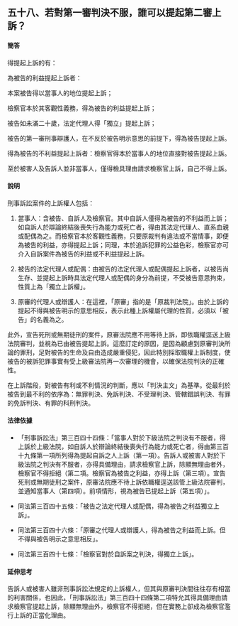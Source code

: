 ## 五十八、若對第一審判決不服，誰可以提起第二審上訴？

#### 簡答

得提起上訴的有：

為被告的利益提起上訴者：

本案被告得以當事人的地位提起上訴；

檢察官本於其客觀性義務，得為被告的利益提起上訴；

被告如未滿二十歲，法定代理人得「獨立」提起上訴；

被告的第一審刑事辯護人，在不反於被告明示意思的前提下，得為被告提起上訴。

得為被告的不利益提起上訴者：檢察官得本於當事人的地位直接對被告提起上訴。

至於被害人及告訴人並非當事人，僅得檢具理由請求檢察官上訴，自己不得上訴。

#### 說明

刑事訴訟案件的上訴權人包括：

1. 當事人：含被告、自訴人及檢察官。其中自訴人僅得為被告的不利益而上訴；如自訴人於辯論終結後喪失行為能力或死亡者，得由其法定代理人、直系血親或配偶為之。而檢察官本於客觀性義務，只要原裁判有違法或不當情事，即便為被告的利益，亦得提起上訴；同理，本於追訴犯罪的公益色彩，檢察官亦可介入自訴案件為被告的利益或不利益提起上訴。

2. 被告的法定代理人或配偶：由被告的法定代理人或配偶提起上訴者，以被告尚生存、並提起上訴時具法定代理人或配偶的身分為前提，不受被告意思拘束，性質上為「獨立上訴權」。

3. 原審的代理人或辯護人：在這裡，「原審」指的是「原裁判法院」。由於上訴的提起不得與被告明示的意思相反，表示此種上訴權屬代理的性質，必須以「被告」的名義為之。

此外，宣告死刑或無期徒刑的案件，原審法院應不用等待上訴，即依職權逕送上級法院審判，並視為已由被告提起上訴。這麼訂定的原因，是因為顧慮到原審判決所論的罪刑，足對被告的生命及自由造成嚴重侵犯，因此特別採取職權上訴制度，使被告的被訴犯罪事實有受上級審法院再一次審理的機會，以確保法院判決的正確性。

在上訴階段，對被告有利或不利情況的判斷，應以「判決主文」為基準。從最利於被告到最不利的依序為：無罪判決、免訴判決、不受理判決、管轄錯誤判決、有罪的免訴判決、有罪的科刑判決。

#### 法律依據

* 「刑事訴訟法」第三百四十四條：「當事人對於下級法院之判決有不服者，得上訴於上級法院，如自訴人於辯論終結後喪失行為能力或死亡者，得由第三百十九條第一項所列得為提起自訴之人上訴（第一項）。告訴人或被害人對於下級法院之判決有不服者，亦得具備理由，請求檢察官上訴，除顯無理由者外，檢察官不得拒絕（第二項。檢察官為被告之利益，亦得上訴（第三項）。宣告死刑或無期徒刑之案件，原審法院應不待上訴依職權逕送該管上級法院審判，並通知當事人（第四項）。前項情形，視為被告已提起上訴（第五項）」。

* 同法第三百四十五條：「被告之法定代理人或配偶，得為被告之利益獨立上訴」。

* 同法第三百四十六條：「原審之代理人或辯護人，得為被告之利益而上訴。但不得與被告明示之意思相反」。

* 同法第三百四十七條：「檢察官對於自訴案之判決，得獨立上訴」。

#### 延伸思考

告訴人或被害人雖非刑事訴訟法規定的上訴權人，但其與原審判決間往往存有相當的利害關係，也因此，「刑事訴訟法」第三百四十四條第二項特允其得具備理由請求檢察官提起上訴，除顯無理由外，檢察官不得拒絕，但在實務上卻成為檢察官濫行上訴的正當化理由。
